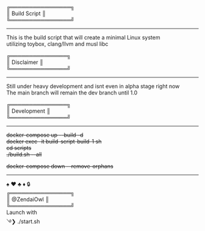 ╔════════════════╗  
║  Build Script  ║  
╚════════════════╝  
________________________________________________________________________

This is the build script that will create a minimal Linux system  
utilizing toybox, clang/llvm and musl libc

╔═══════════════╗  
║  Disclaimer   ║  
╚═══════════════╝  
________________________________________________________________________

Still under heavy development and isnt even in alpha stage right now  
The main branch will remain the dev branch until 1.0  

╔═══════════════╗  
║  Development  ║  
╚═══════════════╝  
________________________________________________________________________

<s>docker-compose up --build -d  
docker exec -it build-script-build-1 sh  
cd scripts  
./build.sh --all  

docker-compose down --remove-orphans </s>
________________________________________________________________________
♠ ♥ ♣ ♦ 🔒  
╔════════════════╗  
║   @ZendaiOwl   ║  
╚════════════════╝  
Launch with  
࿓❯ ./start.sh  

